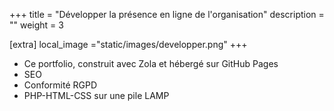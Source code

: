 +++
title = "Développer la présence en ligne de l'organisation"
description = ""
weight = 3

[extra]
local_image ="static/images/developper.png"
+++
- Ce portfolio, construit avec Zola et hébergé sur GitHub Pages
- SEO
- Conformité RGPD
- PHP-HTML-CSS sur une pile LAMP
